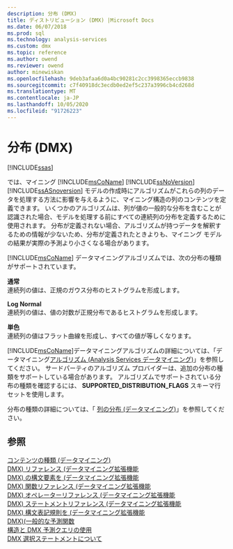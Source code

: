 ```yaml
---
description: 分布 (DMX)
title: ディストリビューション (DMX) |Microsoft Docs
ms.date: 06/07/2018
ms.prod: sql
ms.technology: analysis-services
ms.custom: dmx
ms.topic: reference
ms.author: owend
ms.reviewer: owend
author: minewiskan
ms.openlocfilehash: 9deb3afaa6d0a4bc90281c2cc3998365eccb9838
ms.sourcegitcommit: c7f40918dc3ecdb0ed2ef5c237a3996cb4cd268d
ms.translationtype: MT
ms.contentlocale: ja-JP
ms.lasthandoff: 10/05/2020
ms.locfileid: "91726223"
---
```

# <a name="distributions-dmx"></a>分布 (DMX)
[!INCLUDE[ssas](../includes/applies-to-version/ssas.md)]

  では、マイニング [!INCLUDE[msCoName](../includes/msconame-md.md)] [!INCLUDE[ssNoVersion](../includes/ssnoversion-md.md)] [!INCLUDE[ssASnoversion](../includes/ssasnoversion-md.md)] モデルの作成時にアルゴリズムがこれらの列のデータを処理する方法に影響を与えるように、マイニング構造の列のコンテンツを定義できます。 いくつかのアルゴリズムは、列が値の一般的な分布を含むことが認識された場合、モデルを処理する前にすべての連続列の分布を定義するために使用されます。 分布が定義されない場合、アルゴリズムが持つデータを解釈するための情報が少ないため、分布が定義されたときよりも、マイニング モデルの結果が実際の予測より小さくなる場合があります。  
  
 [!INCLUDE[msCoName](../includes/msconame-md.md)] データマイニングアルゴリズムでは、次の分布の種類がサポートされています。  
  
 **通常**  
 連続列の値は、正規のガウス分布のヒストグラムを形成します。  
  
 **Log Normal**  
 連続列の値は、値の対数が正規分布であるヒストグラムを形成します。  
  
 **単色**  
 連続列の値はフラット曲線を形成し、すべての値が等しくなります。  
  
 [!INCLUDE[msCoName](../includes/msconame-md.md)]データマイニングアルゴリズムの詳細については、「データマイニング[アルゴリズム &#40;Analysis Services データマイニング&#41;](/analysis-services/data-mining/data-mining-algorithms-analysis-services-data-mining)」を参照してください。 サードパーティのアルゴリズム プロバイダーは、追加の分布の種類をサポートしている場合があります。 アルゴリズムでサポートされている分布の種類を確認するには、 **SUPPORTED_DISTRIBUTION_FLAGS** スキーマ行セットを使用します。  
  
 分布の種類の詳細については、「 [列の分布 &#40;データマイニング&#41;](/analysis-services/data-mining/column-distributions-data-mining)」を参照してください。  
  
## <a name="see-also"></a>参照  
 [コンテンツの種類 &#40;データマイニング&#41;](/analysis-services/data-mining/content-types-data-mining)   
 [DMX&#41; リファレンス &#40;データマイニング拡張機能](../dmx/data-mining-extensions-dmx-reference.md)   
 [DMX&#41; の構文要素を &#40;データマイニング拡張機能](../dmx/data-mining-extensions-dmx-syntax-elements.md)   
 [DMX&#41; 関数リファレンス &#40;データマイニング拡張機能](../dmx/data-mining-extensions-dmx-function-reference.md)   
 [DMX&#41; オペレーターリファレンス &#40;データマイニング拡張機能](../dmx/data-mining-extensions-dmx-operator-reference.md)   
 [DMX&#41; ステートメントリファレンス &#40;データマイニング拡張機能](../dmx/data-mining-extensions-dmx-statements.md)   
 [DMX&#41; 構文表記規則を &#40;データマイニング拡張機能](../dmx/data-mining-extensions-dmx-syntax-conventions.md)   
 [DMX&#41;&#40;一般的な予測関数 ](../dmx/general-prediction-functions-dmx.md)   
 [構造と DMX 予測クエリの使用](../dmx/structure-and-usage-of-dmx-prediction-queries.md)   
 [DMX 選択ステートメントについて](../dmx/understanding-the-dmx-select-statement.md)  
  
